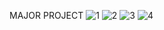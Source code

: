 MAJOR PROJECT
![1](https://user-images.githubusercontent.com/45944518/126059376-1cc100f0-2ea3-463e-aae3-93d9398d6561.PNG)
![2](https://user-images.githubusercontent.com/45944518/126059379-098265d5-199a-4dda-93eb-d38987f663fd.PNG)
![3](https://user-images.githubusercontent.com/45944518/126059380-fffdb992-3219-4f43-abe7-76932a82abc1.PNG)
![4](https://user-images.githubusercontent.com/45944518/126059382-4c96cf6e-7485-4189-aade-89c453229349.PNG)
